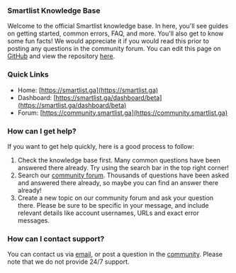 ### Smartlist Knowledge Base
Welcome to the official Smartlist knowledge base. In here, you'll see guides on getting started, common errors, FAQ, and more. You'll also get to know some fun facts! We would appreciate it if you would read this prior to posting any questions in the community forum. You can edit this page on [GitHub](https://github.com/Smartlist-app/docs/edit/main/docs/README.md) and view the repository [here](https://github.com/Smartlist-app).


### Quick Links

* Home: [https://smartlist.ga](https://smartlist.ga)
* Dashboard: [https://smartlist.ga/dashboard/beta](https://smartlist.ga/dashboard/beta)
* Forum: [https://community.smartlist.ga](https://community.smartlist.ga)



### How can I get help? 

If you want to get help quickly, here is a good process to follow:

1.  Check the knowledge base first. Many common questions have been answered there already. Try using the search bar in the top right corner!
2.  Search our [community forum](https://forum.infinityfree.net/search). Thousands of questions have been asked and answered there already, so maybe you can find an answer there already!
3.  Create a new topic on our community forum and ask your question there. Please be sure to be specific in your message, and include relevant details like account usernames, URLs and exact error messages.

### How can I contact support? 
You can contact us via [email](mailto:hello@homebase.rf.gd), or post a question in the [community](https://community.smartlist.ga/). Please note that we do not provide 24/7 support. 
